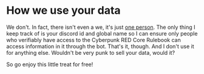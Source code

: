 # How we use your data

We don't. In fact, there isn't even a we, it's just [one person](https://jollista.github.io/me). The only thing I keep track of is your discord id and global name so I can ensure only people who verifiably have access to the Cyberpunk RED Core Rulebook can access information in it through the bot. That's it, though. And I don't use it for anything else. Wouldn't be very punk to sell your data, would it?

So go enjoy this little treat for free!